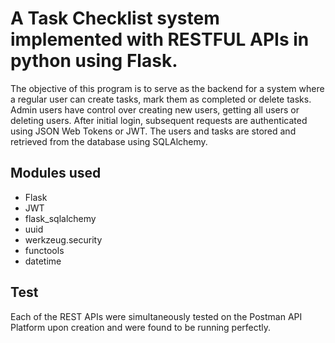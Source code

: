 # A Task Checklist system implemented with RESTFUL APIs in python using Flask.

The objective of this program is to serve as the backend for a system where a regular user can create tasks, mark them as completed or delete tasks. Admin users have control over creating new users, getting all users or deleting users. After initial login, subsequent requests are authenticated using JSON Web Tokens or JWT. The users and tasks are stored and retrieved from the database using SQLAlchemy.

## Modules used

- Flask 
- JWT
- flask_sqlalchemy
- uuid
- werkzeug.security
- functools
- datetime

## Test

Each of the REST APIs were simultaneously tested on the Postman API Platform upon creation and were found to be running perfectly.

